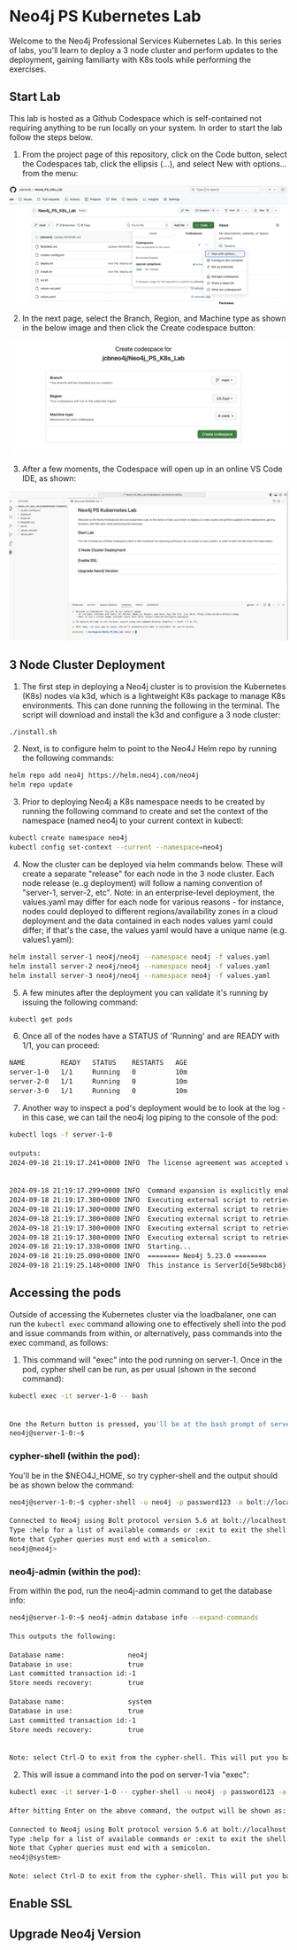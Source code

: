 # Neo4j PS Kubernetes Lab

Welcome to the Neo4j Professional Services Kubernetes Lab. In this series of labs, you'll learn to deploy a 3 node cluster and perform updates to the deployment, gaining familiarty with K8s tools while performing the exercises.

## Start Lab

This lab is hosted as a Github Codespace which is self-contained not requiring anything to be run locally on your system. In order to start the lab follow the steps below. 

1. From the project page of this repository, click on the Code button, select the Codespaces tab, click the ellipsis (...), and select New with options... from the menu:

![image](images/new_codespace.png)


2. In the next page, select the Branch, Region, and Machine type as shown in the below image and then click the Create codespace button:

![image](images/create_codespace.png)


3. After a few moments, the Codespace will open up in an online VS Code IDE, as shown:

![image](images/codespace_ide.png)






## 3 Node Cluster Deployment

1. The first step in deploying a Neo4j cluster is to provision the Kubernetes (K8s) nodes via k3d, which is a lightweight K8s package to manage K8s environments. This can done running the following in the terminal. The script will download and install the k3d and configure a 3 node cluster:

```bash
./install.sh
```

2. Next, is to configure helm to point to the Neo4J Helm repo by running the following commands:
```bash
helm repo add neo4j https://helm.neo4j.com/neo4j
helm repo update
```

3. Prior to deploying Neo4j a K8s namespace needs to be created by running the following command to create and set the context of the namespace (named neo4j to your current context in kubectl:

```bash
kubectl create namespace neo4j
kubectl config set-context --current --namespace=neo4j
```

4. Now the cluster can be deployed via helm commands below. These will create a separate "release" for each node in the 3 node cluster. Each node release (e..g deployment) will follow a naming convention of "server-1, server-2, etc". Note: in an enterprise-level deployment, the values.yaml may differ for each node for various reasons - for instance, nodes could deployed to different regions/availability zones in a cloud deployment and the data contained in each nodes values yaml could differ; if that's the case, the values yaml would have a unique name (e.g. values1.yaml):

```bash
helm install server-1 neo4j/neo4j --namespace neo4j -f values.yaml
helm install server-2 neo4j/neo4j --namespace neo4j -f values.yaml
helm install server-3 neo4j/neo4j --namespace neo4j -f values.yaml
```

5. A few minutes after the deployment you can validate it's running by issuing the following command:

```bash
kubectl get pods
```

6. Once all of the nodes have a STATUS of 'Running' and are READY with 1/1, you can proceed:

```bash
NAME         READY   STATUS    RESTARTS   AGE
server-1-0   1/1     Running   0          10m
server-2-0   1/1     Running   0          10m
server-3-0   1/1     Running   0          10m
```

7. Another way to inspect a pod's deployment would be to look at the log - in this case, we can tail the neo4j log piping to the console of the pod:

```bash
kubectl logs -f server-1-0

outputs:
2024-09-18 21:19:17.241+0000 INFO  The license agreement was accepted with environment variable NEO4J_ACCEPT_LICENSE_AGREEMENT=yes when the Software was started.


2024-09-18 21:19:17.299+0000 INFO  Command expansion is explicitly enabled for configuration
2024-09-18 21:19:17.300+0000 INFO  Executing external script to retrieve value of setting server.routing.advertised_address
2024-09-18 21:19:17.300+0000 INFO  Executing external script to retrieve value of setting server.discovery.advertised_address
2024-09-18 21:19:17.300+0000 INFO  Executing external script to retrieve value of setting server.bolt.advertised_address
2024-09-18 21:19:17.300+0000 INFO  Executing external script to retrieve value of setting server.cluster.raft.advertised_address
2024-09-18 21:19:17.300+0000 INFO  Executing external script to retrieve value of setting server.cluster.advertised_address
2024-09-18 21:19:17.338+0000 INFO  Starting...
2024-09-18 21:19:25.098+0000 INFO  ======== Neo4j 5.23.0 ========
2024-09-18 21:19:25.148+0000 INFO  This instance is ServerId{5e98bcb8} (5e98bcb8-00c9-47da-bf68-c9b44107d490)
```

## Accessing the pods

Outside of accessing the Kubernetes cluster via the loadbalaner, one can run the `kubectl exec` command allowing one to effectively shell into the pod and issue commands from within, or alternatively, pass commands into the exec command, as follows:

1. This command will "exec" into the pod running on server-1. Once in the pod, cypher shell can be run, as per usual (shown in the second command):
```bash
kubectl exec -it server-1-0 -- bash


One the Return button is pressed, you'll be at the bash prompt of server-1's pod container:
neo4j@server-1-0:~$
```

### cypher-shell (within the pod):

You'll be in the $NEO4J_HOME, so try cypher-shell and the output should be as shown below the command:
```bash
neo4j@server-1-0:~$ cypher-shell -u neo4j -p password123 -a bolt://localhost:7687

Connected to Neo4j using Bolt protocol version 5.6 at bolt://localhost:7687 as user neo4j.
Type :help for a list of available commands or :exit to exit the shell.
Note that Cypher queries must end with a semicolon.
neo4j@neo4j> 
```

### neo4j-admin (within the pod):

From within the pod, run the neo4j-admin command to get the database info:

```bash
neo4j@server-1-0:~$ neo4j-admin database info --expand-commands

This outputs the following:

Database name:                neo4j
Database in use:              true
Last committed transaction id:-1
Store needs recovery:         true

Database name:                system
Database in use:              true
Last committed transaction id:-1
Store needs recovery:         true


Note: select Ctrl-D to exit from the cypher-shell. This will put you back at the bash shell of the pod. Type "exit" and hit Enter to exit back to local terminal.
```

2. This will issue a command into the pod on server-1 via "exec":
```bash
kubectl exec -it server-1-0 -- cypher-shell -u neo4j -p password123 -a bolt://localhost:7687 -d system

After hitting Enter on the above command, the output will be shown as:

Connected to Neo4j using Bolt protocol version 5.6 at bolt://localhost:7687 as user neo4j.
Type :help for a list of available commands or :exit to exit the shell.
Note that Cypher queries must end with a semicolon.
neo4j@system> 

Note: select Ctrl-D to exit from the cypher-shell. This will put you back at the bash shell of the pod. Type "exit" and hit Enter to exit back to local terminal.
```
   


## Enable SSL


## Upgrade Neo4j Version



